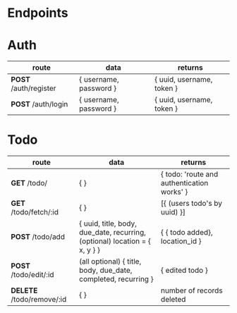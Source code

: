 # Endpoints

# Auth
route | data | returns
------|------|--------
**POST** /auth/register | { username, password } | { uuid, username, token }
**POST** /auth/login | { username, password } | { uuid, username, token }

# Todo
route | data | returns
------|------|--------
**GET** /todo/ | { } | { todo: 'route and authentication works' }
**GET** /todo/fetch/:id | {  } | [{ (users todo's by uuid) }]
**POST** /todo/add | { uuid, title, body, due_date, recurring, (optional) location = { x, y } } | { { todo added}, location_id }
**POST** /todo/edit/:id | (all optional) { title, body, due_date, completed, recurring } | { edited todo }
**DELETE** /todo/remove/:id | { } | number of records deleted